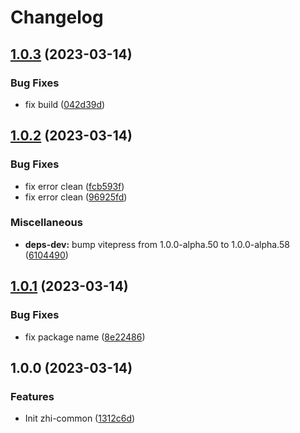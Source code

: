 # Changelog

## [1.0.3](https://github.com/terwer/zhi-common/compare/v1.0.2...v1.0.3) (2023-03-14)

### Bug Fixes

- fix build ([042d39d](https://github.com/terwer/zhi-common/commit/042d39d9108428b879f2fe97840f79df059c48dc))

## [1.0.2](https://github.com/terwer/zhi-common/compare/v1.0.1...v1.0.2) (2023-03-14)

### Bug Fixes

- fix error clean ([fcb593f](https://github.com/terwer/zhi-common/commit/fcb593fed219fdcddd5056dc822c30e76f1388f3))
- fix error clean ([96925fd](https://github.com/terwer/zhi-common/commit/96925fdc154db210613ec1ba050f24a21fe87c11))

### Miscellaneous

- **deps-dev:** bump vitepress from 1.0.0-alpha.50 to 1.0.0-alpha.58 ([6104490](https://github.com/terwer/zhi-common/commit/6104490cc3661a1dfc56dc1aaaa8bcdf2b098194))

## [1.0.1](https://github.com/terwer/zhi-common/compare/v1.0.0...v1.0.1) (2023-03-14)

### Bug Fixes

- fix package name ([8e22486](https://github.com/terwer/zhi-common/commit/8e22486ff088e2ad5ba64362afaa69a9c80aaff8))

## 1.0.0 (2023-03-14)

### Features

- Init zhi-common ([1312c6d](https://github.com/terwer/zhi-common/commit/1312c6d4bf4d78d25aced2baa9f0cbb46076e563))
